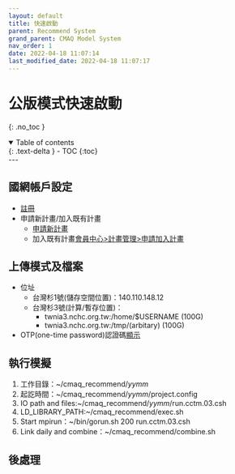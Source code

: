 ```yaml
---
layout: default
title: 快速啟動
parent: Recommend System
grand_parent: CMAQ Model System
nav_order: 1
date: 2022-04-18 11:07:14
last_modified_date: 2022-04-18 11:07:17
---
```


# 公版模式快速啟動
{: .no_toc }

<details open markdown="block">
  <summary>
    Table of contents
  </summary>
  {: .text-delta }
- TOC
{:toc}
</details>
---

## 國網帳戶設定
- [註冊](https://iservice.nchc.org.tw/nchc_service/index.php?lang_type=#secondPage)
- 申請新計畫/加入既有計畫
  - [申請新計畫](https://iservice.nchc.org.tw/nchc_service/nchc_account_verify.php?return_address=767786f8-66fc-40e9-8c15-351a48c8ad2c)
  - 加入既有計畫[會員中心>計畫管理>申請加入計畫](https://iservice.nchc.org.tw/module_page.php?module=nchc_service#nchc_service/nchc_service.php?action=join_apply_list)    

## 上傳模式及檔案
- 位址
  - 台灣杉1號(儲存空間位置)：140.110.148.12
  - 台灣杉3號(計算/暫存位置)：
    - twnia3.nchc.org.tw:/home/$USERNAME (100G)
    - twnia3.nchc.org.tw:/tmp/(arbitary) (100G)
- OTP(one-time password)認證碼[顯示](https://iservice.nchc.org.tw/module_page.php?module=nchc_service#nchc_service/nchc_service.php?action=nchc_motp_unix_account_edit)

## 執行模擬

1. 工作目錄：~/cmaq_recommend/*yymm*
2. 起訖時間：~/cmaq_recommend/*yymm*/project.config
3. IO path and files:~/cmaq_recommend/*yymm*/run.cctm.03.csh
4. LD_LIBRARY_PATH:~/cmaq_recommend/exec.sh
5. Start mpirun：~/bin/gorun.sh 200 run.cctm.03.csh
6. Link daily and combine：~/cmaq_recommend/combine.sh

## 後處理